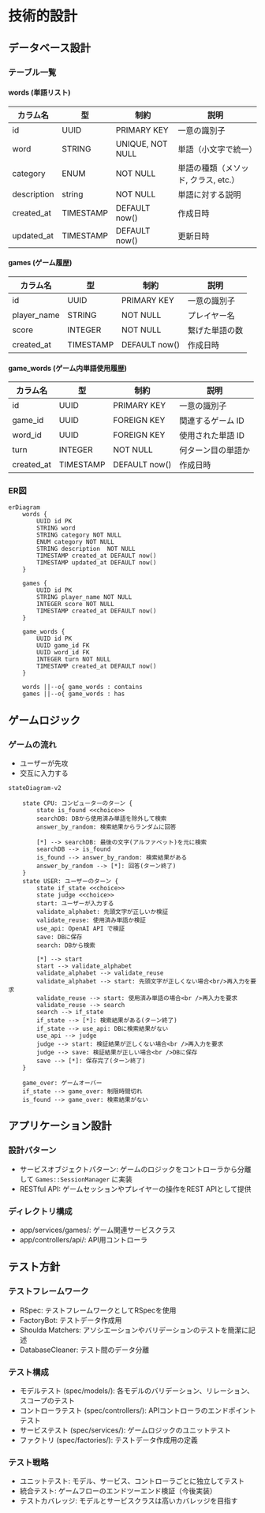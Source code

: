# 技術的設計


## データベース設計

### **テーブル一覧**

#### **words (単語リスト)**
| カラム名     | 型          | 制約                  | 説明                       |
|-------------|------------|----------------------|--------------------------|
| id          | UUID       | PRIMARY KEY         | 一意の識別子              |
| word        | STRING     | UNIQUE, NOT NULL   | 単語（小文字で統一）      |
| category    | ENUM     | NOT NULL           | 単語の種類（メソッド, クラス, etc.）|
| description    | string     | NOT NULL           | 単語に対する説明 |
| created_at  | TIMESTAMP  | DEFAULT now()      | 作成日時                  |
| updated_at  | TIMESTAMP  | DEFAULT now()      | 更新日時                  |


#### **games (ゲーム履歴)**
| カラム名     | 型          | 制約                  | 説明                       |
|-------------|------------|----------------------|--------------------------|
| id          | UUID       | PRIMARY KEY         | 一意の識別子              |
| player_name | STRING     | NOT NULL           | プレイヤー名               |
| score       | INTEGER    | NOT NULL           | 繋げた単語の数            |
| created_at  | TIMESTAMP  | DEFAULT now()      | 作成日時                  |


#### **game_words (ゲーム内単語使用履歴)**
| カラム名     | 型          | 制約                  | 説明                       |
|-------------|------------|----------------------|--------------------------|
| id          | UUID       | PRIMARY KEY         | 一意の識別子              |
| game_id     | UUID       | FOREIGN KEY         | 関連するゲーム ID         |
| word_id     | UUID       | FOREIGN KEY         | 使用された単語 ID         |
| turn        | INTEGER    | NOT NULL           | 何ターン目の単語か        |
| created_at  | TIMESTAMP  | DEFAULT now()      | 作成日時                  |


### ER図

```mermaid
erDiagram
    words {
        UUID id PK
        STRING word
        STRING category NOT NULL
        ENUM category NOT NULL
        STRING description  NOT NULL
        TIMESTAMP created_at DEFAULT now()
        TIMESTAMP updated_at DEFAULT now()
    }

    games {
        UUID id PK
        STRING player_name NOT NULL
        INTEGER score NOT NULL
        TIMESTAMP created_at DEFAULT now()
    }

    game_words {
        UUID id PK
        UUID game_id FK
        UUID word_id FK
        INTEGER turn NOT NULL
        TIMESTAMP created_at DEFAULT now()
    }

    words ||--o{ game_words : contains
    games ||--o{ game_words : has
```

## ゲームロジック

### ゲームの流れ

- ユーザーが先攻
- 交互に入力する
```mermaid
stateDiagram-v2

    state CPU: コンピューターのターン {
        state is_found <<choice>>
        searchDB: DBから使用済み単語を除外して検索
        answer_by_random: 検索結果からランダムに回答

        [*] --> searchDB: 最後の文字(アルファベット)を元に検索
        searchDB --> is_found
        is_found --> answer_by_random: 検索結果がある
        answer_by_random --> [*]: 回答(ターン終了)
    }
    state USER: ユーザーのターン {
        state if_state <<choice>>
        state judge <<choice>>
        start: ユーザーが入力する
        validate_alphabet: 先頭文字が正しいか検証
        validate_reuse: 使用済み単語か検証
        use_api: OpenAI API で検証
        save: DBに保存
        search: DBから検索

        [*] --> start
        start --> validate_alphabet
        validate_alphabet --> validate_reuse
        validate_alphabet --> start: 先頭文字が正しくない場合<br/>再入力を要求
        validate_reuse --> start: 使用済み単語の場合<br />再入力を要求
        validate_reuse --> search
        search --> if_state
        if_state --> [*]: 検索結果がある(ターン終了)
        if_state --> use_api: DBに検索結果がない
        use_api --> judge
        judge --> start: 検証結果が正しくない場合<br />再入力を要求
        judge --> save: 検証結果が正しい場合<br />DBに保存
        save --> [*]: 保存完了(ターン終了)
    }

    game_over: ゲームオーバー
    if_state --> game_over: 制限時間切れ
    is_found --> game_over: 検索結果がない

```

## アプリケーション設計

### 設計パターン
- サービスオブジェクトパターン: ゲームのロジックをコントローラから分離して `Games::SessionManager` に実装
- RESTful API: ゲームセッションやプレイヤーの操作をREST APIとして提供

### ディレクトリ構成
- app/services/games/: ゲーム関連サービスクラス
- app/controllers/api/: API用コントローラ

## テスト方針

### テストフレームワーク
- RSpec: テストフレームワークとしてRSpecを使用
- FactoryBot: テストデータ作成用
- Shoulda Matchers: アソシエーションやバリデーションのテストを簡潔に記述
- DatabaseCleaner: テスト間のデータ分離

### テスト構成
- モデルテスト (spec/models/): 各モデルのバリデーション、リレーション、スコープのテスト
- コントローラテスト (spec/controllers/): APIコントローラのエンドポイントテスト
- サービステスト (spec/services/): ゲームロジックのユニットテスト
- ファクトリ (spec/factories/): テストデータ作成用の定義

### テスト戦略
- ユニットテスト: モデル、サービス、コントローラごとに独立してテスト
- 統合テスト: ゲームフローのエンドツーエンド検証（今後実装）
- テストカバレッジ: モデルとサービスクラスは高いカバレッジを目指す
